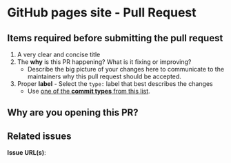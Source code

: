 # GitHub pages site - Pull Request
<!--- Please remove all comments prior to opening the pull request with this template --->

## Items required before submitting the pull request
1. A very clear and concise title
2. The **why** is this PR happening? What is it fixing or improving?
    - Describe the big picture of your changes here to communicate to the maintainers why this pull request should be accepted.
3. Proper **label** - Select the `type:` label that best describes the changes
    - Use [one of the **commit types** from this list](https://github.com/rwaight/rwaight.github.io/blob/main/commitlint.config.js).

## Why are you opening this PR?
<!--- What are the proposed changes? --->
<!--- In your own words, describe the big picture of your changes here. --->


## Related issues
<!--- Are there any related issues? --->
<!--- Please include the URL to the related issue(s). If the PR fixes a bug or resolves a feature request, be sure to link to that issue. --->
**Issue URL(s)**: 
